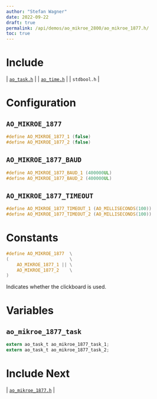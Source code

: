 ```yaml
---
author: "Stefan Wagner"
date: 2022-09-22
draft: true
permalink: /api/demos/ao_mikroe_2800/ao_mikroe_1877.h/
toc: true
---
```


# Include

| [`ao_task.h`](../../src/ao_sys_xc32_pic32mz/ao_task.h.md) |
| [`ao_time.h`](../../src/ao_sys/ao_time.h.md) |
| `stdbool.h` |

# Configuration

## `AO_MIKROE_1877`

```c
#define AO_MIKROE_1877_1 (false)
#define AO_MIKROE_1877_2 (false)
```

## `AO_MIKROE_1877_BAUD`

```c
#define AO_MIKROE_1877_BAUD_1 (400000UL)
#define AO_MIKROE_1877_BAUD_2 (400000UL)
```

## `AO_MIKROE_1877_TIMEOUT`

```c
#define AO_MIKROE_1877_TIMEOUT_1 (AO_MILLISECONDS(100))
#define AO_MIKROE_1877_TIMEOUT_2 (AO_MILLISECONDS(100))
```

# Constants

```c
#define AO_MIKROE_1877  \
(                       \
    AO_MIKROE_1877_1 || \
    AO_MIKROE_1877_2    \
)
```

Indicates whether the clickboard is used.

# Variables

## `ao_mikroe_1877_task`

```c
extern ao_task_t ao_mikroe_1877_task_1;
extern ao_task_t ao_mikroe_1877_task_2;
```

# Include Next

| [`ao_mikroe_1877.h`](../ao_mikroe/ao_mikroe_1877.h.md) |
